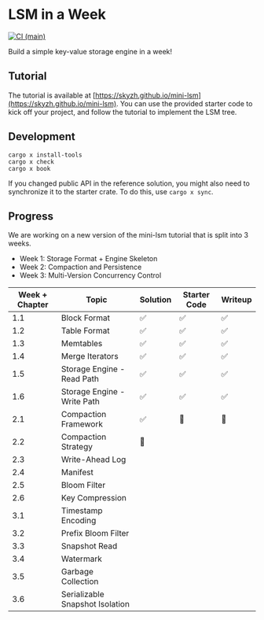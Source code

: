 # LSM in a Week

[![CI (main)](https://github.com/skyzh/mini-lsm/actions/workflows/main.yml/badge.svg)](https://github.com/skyzh/mini-lsm/actions/workflows/main.yml)

Build a simple key-value storage engine in a week!

## Tutorial

The tutorial is available at [https://skyzh.github.io/mini-lsm](https://skyzh.github.io/mini-lsm). You can use the provided starter
code to kick off your project, and follow the tutorial to implement the LSM tree.

## Development

```
cargo x install-tools
cargo x check
cargo x book
```

If you changed public API in the reference solution, you might also need to synchronize it to the starter crate.
To do this, use `cargo x sync`.

## Progress

We are working on a new version of the mini-lsm tutorial that is split into 3 weeks.

* Week 1: Storage Format + Engine Skeleton
* Week 2: Compaction and Persistence
* Week 3: Multi-Version Concurrency Control

| Week + Chapter  | Topic              | Solution         | Starter Code      | Writeup   |
| ----            | ------------------ | ---------------  | ----------------- | --------- |
| 1.1 | Block Format       | ✅ | ✅ | ✅ |
| 1.2 | Table Format       | ✅ | ✅ | ✅ |  |
| 1.3 | Memtables          | ✅ | ✅ | ✅ |  |
| 1.4 | Merge Iterators    | ✅ | ✅ | ✅ |
| 1.5 | Storage Engine - Read Path    | ✅ | ✅ | ✅ |
| 1.6 | Storage Engine - Write Path   | ✅ | ✅ | ✅ |
| 2.1 | Compaction Framework    | ✅ | 🚧 | 🚧 |
| 2.2 | Compaction Strategy    | 🚧 |   |   |
| 2.3 | Write-Ahead Log    |   |   |   |
| 2.4 | Manifest    |   |   |   |
| 2.5 | Bloom Filter    |   |   |   |
| 2.6 | Key Compression    |   |   |   |
| 3.1 | Timestamp Encoding    |   |   |   |
| 3.2 | Prefix Bloom Filter    |   |   |   |
| 3.3 | Snapshot Read    |   |   |   |
| 3.4 | Watermark    |   |   |   |
| 3.5 | Garbage Collection    |   |   |   |
| 3.6 | Serializable Snapshot Isolation    |   |   |   |